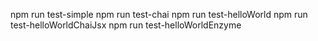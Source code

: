 npm run test-simple
npm run test-chai
npm run test-helloWorld
npm run test-helloWorldChaiJsx
npm run test-helloWorldEnzyme